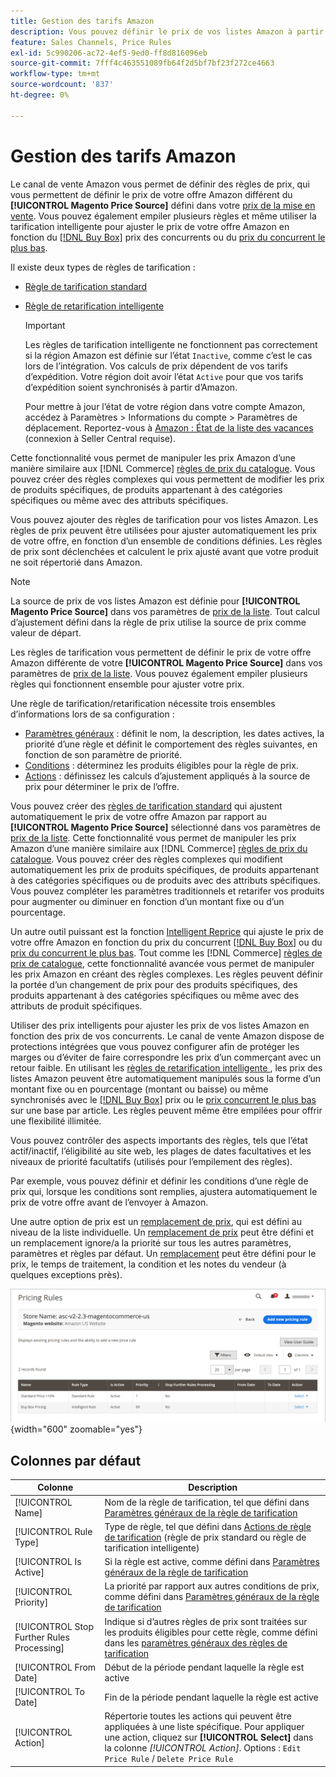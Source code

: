 ```yaml
---
title: Gestion des tarifs Amazon
description: Vous pouvez définir le prix de vos listes Amazon à partir de votre boutique Commerce en utilisant les règles de prix.
feature: Sales Channels, Price Rules
exl-id: 5c990206-ac72-4ef5-9ed0-ff8d816096eb
source-git-commit: 7fff4c463551089fb64f2d5bf7bf23f272ce4663
workflow-type: tm+mt
source-wordcount: '837'
ht-degree: 0%

---
```


# Gestion des tarifs Amazon

Le canal de vente Amazon vous permet de définir des règles de prix, qui vous permettent de définir le prix de votre offre Amazon différent du **[!UICONTROL Magento Price Source]** défini dans votre [prix de la mise en vente](./listing-price.md). Vous pouvez également empiler plusieurs règles et même utiliser la tarification intelligente pour ajuster le prix de votre offre Amazon en fonction du [[!DNL Buy Box]](./buy-box-competitor-pricing.md) prix des concurrents ou du [prix du concurrent le plus bas](./lowest-competitor-pricing.md).

Il existe deux types de règles de tarification :

- [Règle de tarification standard](./standard-price-rules.md)
- [Règle de retarification intelligente](./intelligent-repricing-rules.md)

  >[!IMPORTANT]
  >
  >Les règles de tarification intelligente ne fonctionnent pas correctement si la région Amazon est définie sur l’état `Inactive`, comme c’est le cas lors de l’intégration. Vos calculs de prix dépendent de vos tarifs d’expédition. Votre région doit avoir l’état `Active` pour que vos tarifs d’expédition soient synchronisés à partir d’Amazon.
  >
  >Pour mettre à jour l’état de votre région dans votre compte Amazon, accédez à Paramètres > Informations du compte > Paramètres de déplacement. Reportez-vous à [Amazon : État de la liste des vacances](https://sellercentral.amazon.com/gp/help/help.html?itemID=200135620) (connexion à Seller Central requise).

Cette fonctionnalité vous permet de manipuler les prix Amazon d’une manière similaire aux [!DNL Commerce] [règles de prix du catalogue](https://experienceleague.adobe.com/docs/commerce-admin/catalog/products/pricing/pricing-advanced.html). Vous pouvez créer des règles complexes qui vous permettent de modifier les prix de produits spécifiques, de produits appartenant à des catégories spécifiques ou même avec des attributs spécifiques.

Vous pouvez ajouter des règles de tarification pour vos listes Amazon. Les règles de prix peuvent être utilisées pour ajuster automatiquement les prix de votre offre, en fonction d’un ensemble de conditions définies. Les règles de prix sont déclenchées et calculent le prix ajusté avant que votre produit ne soit répertorié dans Amazon.

>[!NOTE]
>
>La source de prix de vos listes Amazon est définie pour **[!UICONTROL Magento Price Source]** dans vos paramètres de [ prix de la liste](./listing-price.md). Tout calcul d’ajustement défini dans la règle de prix utilise la source de prix comme valeur de départ.

Les règles de tarification vous permettent de définir le prix de votre offre Amazon différente de votre **[!UICONTROL Magento Price Source]** dans vos paramètres de [ prix de la liste](./listing-price.md). Vous pouvez également empiler plusieurs règles qui fonctionnent ensemble pour ajuster votre prix.

Une règle de tarification/retarification nécessite trois ensembles d’informations lors de sa configuration :

- [Paramètres généraux](./pricing-rule-general-settings.md) : définit le nom, la description, les dates actives, la priorité d’une règle et définit le comportement des règles suivantes, en fonction de son paramètre de priorité.
- [Conditions](./pricing-rule-conditions.md) : déterminez les produits éligibles pour la règle de prix.
- [Actions](./pricing-rule-actions.md) : définissez les calculs d’ajustement appliqués à la source de prix pour déterminer le prix de l’offre.

Vous pouvez créer des [règles de tarification standard](./standard-price-rules.md) qui ajustent automatiquement le prix de votre offre Amazon par rapport au **[!UICONTROL Magento Price Source]** sélectionné dans vos paramètres de [ prix de la liste](./listing-price.md). Cette fonctionnalité vous permet de manipuler les prix Amazon d’une manière similaire aux [!DNL Commerce] [règles de prix du catalogue](https://experienceleague.adobe.com/docs/commerce-admin/marketing/promotions/catalog-rules/price-rules-catalog.html). Vous pouvez créer des règles complexes qui modifient automatiquement les prix de produits spécifiques, de produits appartenant à des catégories spécifiques ou de produits avec des attributs spécifiques. Vous pouvez compléter les paramètres traditionnels et retarifer vos produits pour augmenter ou diminuer en fonction d’un montant fixe ou d’un pourcentage.

Un autre outil puissant est la fonction [Intelligent Reprice](./intelligent-repricing-rules.md) qui ajuste le prix de votre offre Amazon en fonction du prix du concurrent [[!DNL Buy Box]](./buy-box-competitor-pricing.md) ou du [prix du concurrent le plus bas](./lowest-competitor-pricing.md). Tout comme les [!DNL Commerce] [règles de prix de catalogue](https://experienceleague.adobe.com/docs/commerce-admin/marketing/promotions/catalog-rules/price-rules-catalog.html), cette fonctionnalité avancée vous permet de manipuler les prix Amazon en créant des règles complexes. Les règles peuvent définir la portée d’un changement de prix pour des produits spécifiques, des produits appartenant à des catégories spécifiques ou même avec des attributs de produit spécifiques.

Utiliser des prix intelligents pour ajuster les prix de vos listes Amazon en fonction des prix de vos concurrents. Le canal de vente Amazon dispose de protections intégrées que vous pouvez configurer afin de protéger les marges ou d’éviter de faire correspondre les prix d’un commerçant avec un retour faible. En utilisant les [ règles de retarification intelligente ](./intelligent-repricing-rules.md), les prix des listes Amazon peuvent être automatiquement manipulés sous la forme d’un montant fixe ou en pourcentage (montant ou baisse) ou même synchronisés avec le [[!DNL Buy Box]](./buy-box-competitor-pricing.md) prix ou le [prix concurrent le plus bas](./lowest-competitor-pricing.md) sur une base par article. Les règles peuvent même être empilées pour offrir une flexibilité illimitée.

Vous pouvez contrôler des aspects importants des règles, tels que l’état actif/inactif, l’éligibilité au site web, les plages de dates facultatives et les niveaux de priorité facultatifs (utilisés pour l’empilement des règles).

Par exemple, vous pouvez définir et définir les conditions d’une règle de prix qui, lorsque les conditions sont remplies, ajustera automatiquement le prix de votre offre avant de l’envoyer à Amazon.

Une autre option de prix est un [remplacement de prix](./overrides.md), qui est défini au niveau de la liste individuelle. Un [remplacement de prix](./overrides.md) peut être défini et un remplacement ignore/a la priorité sur tous les autres paramètres, paramètres et règles par défaut. Un [remplacement](./overrides.md) peut être défini pour le prix, le temps de traitement, la condition et les notes du vendeur (à quelques exceptions près).

![Règles de tarification](assets/amazon-pricing-rules.png){width="600" zoomable="yes"}

## Colonnes par défaut

| Colonne | Description |
|--------------------------------------------|------------------------------------------------------------------------------------------------------------------------------------------------------------------------------------------------------|
| [!UICONTROL Name] | Nom de la règle de tarification, tel que défini dans [Paramètres généraux de la règle de tarification](./pricing-rule-general-settings.md) |
| [!UICONTROL Rule Type] | Type de règle, tel que défini dans [Actions de règle de tarification](./pricing-rule-actions.md) (règle de prix standard ou règle de tarification intelligente) |
| [!UICONTROL Is Active] | Si la règle est active, comme défini dans [Paramètres généraux de la règle de tarification](./pricing-rule-general-settings.md) |
| [!UICONTROL Priority] | La priorité par rapport aux autres conditions de prix, comme défini dans [Paramètres généraux de la règle de tarification](./pricing-rule-general-settings.md) |
| [!UICONTROL Stop Further Rules Processing] | Indique si d’autres règles de prix sont traitées sur les produits éligibles pour cette règle, comme défini dans les [paramètres généraux des règles de tarification](./pricing-rule-general-settings.md) |
| [!UICONTROL From Date] | Début de la période pendant laquelle la règle est active |
| [!UICONTROL To Date] | Fin de la période pendant laquelle la règle est active |
| [!UICONTROL Action] | Répertorie toutes les actions qui peuvent être appliquées à une liste spécifique. Pour appliquer une action, cliquez sur **[!UICONTROL Select]** dans la colonne _[!UICONTROL Action]_. Options : `Edit Price Rule` / `Delete Price Rule` |
